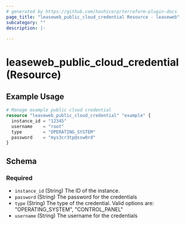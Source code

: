```yaml
---
# generated by https://github.com/hashicorp/terraform-plugin-docs
page_title: "leaseweb_public_cloud_credential Resource - leaseweb"
subcategory: ""
description: |-
  
---
```


# leaseweb_public_cloud_credential (Resource)



## Example Usage

```terraform
# Manage example public cloud credential
resource "leaseweb_public_cloud_credential" "example" {
  instance_id = "12345"
  username    = "root"
  type        = "OPERATING_SYSTEM"
  password    = "mys3cr3tp@ssw0rd"
}
```

<!-- schema generated by tfplugindocs -->
## Schema

### Required

- `instance_id` (String) The ID of the instance.
- `password` (String) The password for the credentials
- `type` (String) The type of the credential. Valid options are: "OPERATING_SYSTEM", "CONTROL_PANEL"
- `username` (String) The username for the credentials
